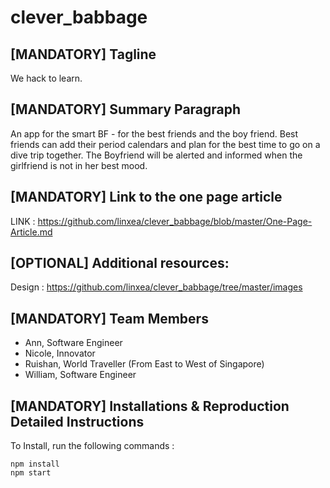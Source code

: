 # clever_babbage

## [MANDATORY] Tagline

We hack to learn.

## [MANDATORY] Summary Paragraph

An app for the smart BF - for the best friends and the boy friend.
Best friends can add their period calendars and plan for the best time to go on a dive trip together.
The Boyfriend will be alerted and informed when the girlfriend is not in her best mood.

## [MANDATORY] Link to the one page article

LINK : https://github.com/linxea/clever_babbage/blob/master/One-Page-Article.md

## [OPTIONAL] Additional resources:

Design : https://github.com/linxea/clever_babbage/tree/master/images

## [MANDATORY] Team Members

- Ann, Software Engineer
- Nicole, Innovator
- Ruishan, World Traveller (From East to West of Singapore)
- William, Software Engineer

## [MANDATORY] Installations & Reproduction Detailed Instructions

To Install, run the following commands :

```
npm install
npm start
```
